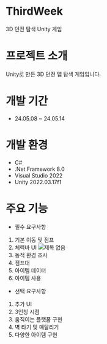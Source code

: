 # ThirdWeek
3D 던전 탐색 Unity 게임

# 프로젝트 소개
Unity로 만든 3D 던전 맵 탐색 게임입니다.

# 개발 기간
* 24.05.08 ~ 24.05.14

# 개발 환경
* C#
* .Net Framework 8.0
* Visual Studio 2022
* Unity 2022.03.17f1

# 주요 기능
* 필수 요구사항
1. 기본 이동 및 점프
2. 체력바 UI
  ![제목 없음](https://github.com/jhj603/ThirdWeek/assets/82034869/5926c6e2-da07-44e2-9d4f-e425cf7c9d6f)
3. 동적 환경 조사
4. 점프대
5. 아이템 데이터
6. 아이템 사용
* 선택 요구사항
1. 추가 UI
2. 3인칭 시점
3. 움직이는 플랫폼 구현
4. 벽 타기 및 매달리기
5. 다양한 아이템 구현
